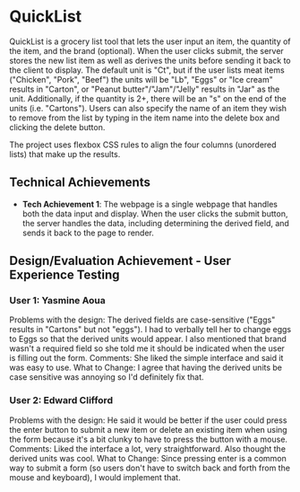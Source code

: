 # QuickList
QuickList is a grocery list tool that lets the user input an item, the quantity of the item, and the brand (optional). When the user clicks submit,
the server stores the new list item as well as derives the units before sending it back to the client to display. The default unit is "Ct", but if 
the user lists meat items ("Chicken", "Pork", "Beef") the units will be "Lb", "Eggs" or "Ice cream" results in "Carton", or "Peanut butter"/"Jam"/"Jelly" 
results in "Jar" as the unit. Additionally, if the quantity is 2+, there will be an "s" on the end of the units (i.e. "Cartons"). Users can also 
specify the name of an item they wish to remove from the list by typing in the item name into the delete box and clicking the delete button. 

The project uses flexbox CSS rules to align the four columns (unordered lists) that make up the results. 

## Technical Achievements
- **Tech Achievement 1**: The webpage is a single webpage that handles both the data input and display. When the user clicks the submit button, the
 server handles the data, including determining the derived field, and sends it back to the page to render. 

## Design/Evaluation Achievement - User Experience Testing
### User 1: Yasmine Aoua
Problems with the design: The derived fields are case-sensitive ("Eggs" results in "Cartons" but not "eggs"). I had to verbally tell her to change 
eggs to Eggs so that the derived units would appear. I also mentioned that brand wasn't a required field so she told me it should be indicated when 
the user is filling out the form. 
Comments: She liked the simple interface and said it was easy to use. 
What to Change: I agree that having the derived units be case sensitive was annoying so I'd definitely fix that. 

### User 2: Edward Clifford
Problems with the design: He said it would be better if the user could press the enter button to submit a new item or delete an existing item when using the 
form because it's a bit clunky to have to press the button with a mouse. 
Comments: Liked the interface a lot, very straightforward. Also thought the derived units was cool. 
What to Change: Since pressing enter is a common way to submit a form (so users don't have to switch back and forth from the mouse and keyboard), 
I would implement that. 
